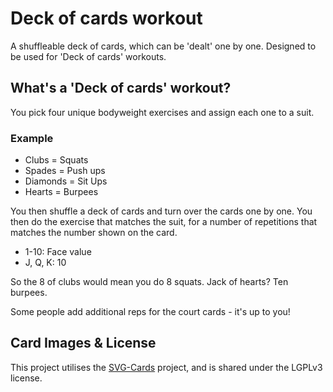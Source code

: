 # Deck of cards workout

A shuffleable deck of cards, which can be 'dealt' one by one. Designed to be used for 'Deck of cards' workouts.

## What's a 'Deck of cards' workout?

You pick four unique bodyweight exercises and assign each one to a suit. 

### Example
* Clubs = Squats 
* Spades = Push ups
* Diamonds = Sit Ups
* Hearts = Burpees

You then shuffle a deck of cards and turn over the cards one by one. You then do the exercise that matches the suit, 
for a number of repetitions that matches the number shown on the card. 

* 1-10: Face value
* J, Q, K: 10

So the 8 of clubs would mean you do 8 squats. Jack of hearts? Ten burpees. 

Some people add additional reps for the court cards - it's up to you!


## Card Images & License

This project utilises the [SVG-Cards](https://github.com/htdebeer/SVG-cards) project, and is shared under the LGPLv3 license. 

